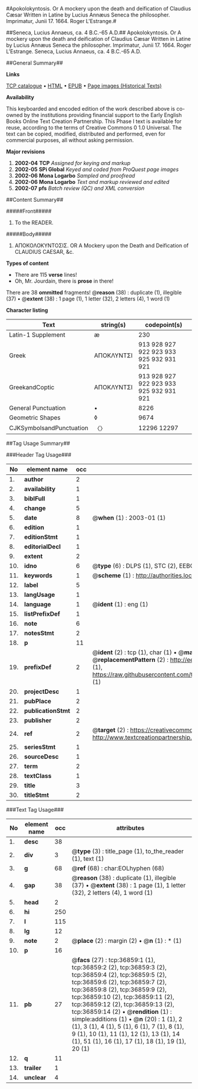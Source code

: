 #Apokolokyntosis. Or A mockery upon the death and deification of Claudius Cæsar Written in Latine by Lucius Annæus Seneca the philosopher. Imprimatur, Junii 17. 1664. Roger L'Estrange.#

##Seneca, Lucius Annaeus, ca. 4 B.C.-65 A.D.##
Apokolokyntosis. Or A mockery upon the death and deification of Claudius Cæsar Written in Latine by Lucius Annæus Seneca the philosopher. Imprimatur, Junii 17. 1664. Roger L'Estrange.
Seneca, Lucius Annaeus, ca. 4 B.C.-65 A.D.

##General Summary##

**Links**

[TCP catalogue](http://www.ota.ox.ac.uk/tcp/)  • 
[HTML](http://tei.it.ox.ac.uk/tcp/Texts-HTML/free/A59/A59165.html)  • 
[EPUB](http://tei.it.ox.ac.uk/tcp/Texts-EPUB/free/A59/A59165.epub) • 
[Page images (Historical Texts)](https://data.historicaltexts.jisc.ac.uk/view?pubId=eebo-99832386e&pageId=eebo-99832386e-36859-1)

**Availability**

This keyboarded and encoded edition of the
	       work described above is co-owned by the institutions
	       providing financial support to the Early English Books
	       Online Text Creation Partnership. This Phase I text is
	       available for reuse, according to the terms of Creative
	       Commons 0 1.0 Universal. The text can be copied,
	       modified, distributed and performed, even for
	       commercial purposes, all without asking permission.

**Major revisions**

1. __2002-04__ __TCP__ *Assigned for keying and markup*
1. __2002-05__ __SPi Global__ *Keyed and coded from ProQuest page images*
1. __2002-06__ __Mona Logarbo__ *Sampled and proofread*
1. __2002-06__ __Mona Logarbo__ *Text and markup reviewed and edited*
1. __2002-07__ __pfs__ *Batch review (QC) and XML conversion*

##Content Summary##

#####Front#####

1. To the READER.

#####Body#####

1. ΑΠΟΚΟΛΟΚΥΝΤΟΣΙΣ. OR A Mockery upon the Death and Deification of CLAUDIUS CAESAR, &c.

**Types of content**

  * There are 115 **verse** lines!
  * Oh, Mr. Jourdain, there is **prose** in there!

There are 38 **ommitted** fragments! 
 @__reason__ (38) : duplicate (1), illegible (37)  •  @__extent__ (38) : 1 page (1), 1 letter (32), 2 letters (4), 1 word (1)

**Character listing**


|Text|string(s)|codepoint(s)|
|---|---|---|
|Latin-1 Supplement|æ|230|
|Greek|ΑΠΟΚΛΥΝΤΣΙ|913 928 927 922 923 933 925 932 931 921|
|GreekandCoptic|ΑΠΟΚΛΥΝΤΣΙ|913 928 927 922 923 933 925 932 931 921|
|General Punctuation|•|8226|
|Geometric Shapes|◊|9674|
|CJKSymbolsandPunctuation|〈〉|12296 12297|

##Tag Usage Summary##

###Header Tag Usage###

|No|element name|occ|attributes|
|---|---|---|---|
|1.|__author__|2||
|2.|__availability__|1||
|3.|__biblFull__|1||
|4.|__change__|5||
|5.|__date__|8| @__when__ (1) : 2003-01 (1)|
|6.|__edition__|1||
|7.|__editionStmt__|1||
|8.|__editorialDecl__|1||
|9.|__extent__|2||
|10.|__idno__|6| @__type__ (6) : DLPS (1), STC (2), EEBO-CITATION (1), PROQUEST (1), VID (1)|
|11.|__keywords__|1| @__scheme__ (1) : http://authorities.loc.gov/ (1)|
|12.|__label__|5||
|13.|__langUsage__|1||
|14.|__language__|1| @__ident__ (1) : eng (1)|
|15.|__listPrefixDef__|1||
|16.|__note__|6||
|17.|__notesStmt__|2||
|18.|__p__|11||
|19.|__prefixDef__|2| @__ident__ (2) : tcp (1), char (1)  •  @__matchPattern__ (2) : ([0-9\-]+):([0-9IVX]+) (1), (.+) (1)  •  @__replacementPattern__ (2) : http://eebo.chadwyck.com/downloadtiff?vid=$1&page=$2 (1), https://raw.githubusercontent.com/textcreationpartnership/Texts/master/tcpchars.xml#$1 (1)|
|20.|__projectDesc__|1||
|21.|__pubPlace__|2||
|22.|__publicationStmt__|2||
|23.|__publisher__|2||
|24.|__ref__|2| @__target__ (2) : https://creativecommons.org/publicdomain/zero/1.0/ (1), http://www.textcreationpartnership.org/docs/. (1)|
|25.|__seriesStmt__|1||
|26.|__sourceDesc__|1||
|27.|__term__|2||
|28.|__textClass__|1||
|29.|__title__|3||
|30.|__titleStmt__|2||


###Text Tag Usage###

|No|element name|occ|attributes|
|---|---|---|---|
|1.|__desc__|38||
|2.|__div__|3| @__type__ (3) : title_page (1), to_the_reader (1), text (1)|
|3.|__g__|68| @__ref__ (68) : char:EOLhyphen (68)|
|4.|__gap__|38| @__reason__ (38) : duplicate (1), illegible (37)  •  @__extent__ (38) : 1 page (1), 1 letter (32), 2 letters (4), 1 word (1)|
|5.|__head__|2||
|6.|__hi__|250||
|7.|__l__|115||
|8.|__lg__|12||
|9.|__note__|2| @__place__ (2) : margin (2)  •  @__n__ (1) : * (1)|
|10.|__p__|16||
|11.|__pb__|27| @__facs__ (27) : tcp:36859:1 (1), tcp:36859:2 (2), tcp:36859:3 (2), tcp:36859:4 (2), tcp:36859:5 (2), tcp:36859:6 (2), tcp:36859:7 (2), tcp:36859:8 (2), tcp:36859:9 (2), tcp:36859:10 (2), tcp:36859:11 (2), tcp:36859:12 (2), tcp:36859:13 (2), tcp:36859:14 (2)  •  @__rendition__ (1) : simple:additions (1)  •  @__n__ (20) : 1 (1), 2 (1), 3 (1), 4 (1), 5 (1), 6 (1), 7 (1), 8 (1), 9 (1), 10 (1), 11 (1), 12 (1), 13 (1), 14 (1), 51 (1), 16 (1), 17 (1), 18 (1), 19 (1), 20 (1)|
|12.|__q__|11||
|13.|__trailer__|1||
|14.|__unclear__|4||
